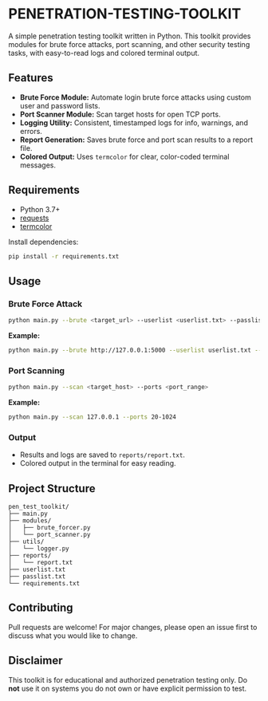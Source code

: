 # PENETRATION-TESTING-TOOLKIT

A simple penetration testing toolkit written in Python. This toolkit provides modules for brute force attacks, port scanning, and other security testing tasks, with easy-to-read logs and colored terminal output.

## Features

- **Brute Force Module:** Automate login brute force attacks using custom user and password lists.
- **Port Scanner Module:** Scan target hosts for open TCP ports.
- **Logging Utility:** Consistent, timestamped logs for info, warnings, and errors.
- **Report Generation:** Saves brute force and port scan results to a report file.
- **Colored Output:** Uses `termcolor` for clear, color-coded terminal messages.

## Requirements

- Python 3.7+
- [requests](https://pypi.org/project/requests/)
- [termcolor](https://pypi.org/project/termcolor/)

Install dependencies:
```sh
pip install -r requirements.txt
```

## Usage

### Brute Force Attack

```sh
python main.py --brute <target_url> --userlist <userlist.txt> --passlist <passlist.txt>
```

**Example:**
```sh
python main.py --brute http://127.0.0.1:5000 --userlist userlist.txt --passlist passlist.txt
```

### Port Scanning

```sh
python main.py --scan <target_host> --ports <port_range>
```

**Example:**
```sh
python main.py --scan 127.0.0.1 --ports 20-1024
```

### Output

- Results and logs are saved to `reports/report.txt`.
- Colored output in the terminal for easy reading.

## Project Structure

```
pen_test_toolkit/
├── main.py
├── modules/
│   ├── brute_forcer.py
│   └── port_scanner.py
├── utils/
│   └── logger.py
├── reports/
│   └── report.txt
├── userlist.txt
├── passlist.txt
└── requirements.txt
```

## Contributing

Pull requests are welcome! For major changes, please open an issue first to discuss what you would like to change.

## Disclaimer

This toolkit is for educational and authorized penetration testing only. Do **not** use it on systems you do not own or have explicit permission to test.
